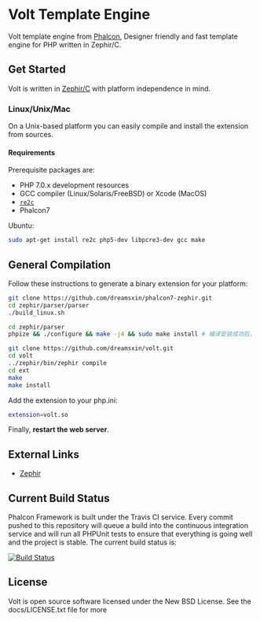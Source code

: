 Volt Template Engine
====================

Volt template engine from [Phalcon](https://github.com/phalcon/cphalcon/), Designer friendly and fast template engine for PHP written in Zephir/C.

Get Started
-----------

Volt is written in [Zephir/C](http://zephir-lang.com/) with platform independence in mind.

### Linux/Unix/Mac

On a Unix-based platform you can easily compile and install the extension from sources.

#### Requirements

Prerequisite packages are:

* PHP 7.0.x development resources
* GCC compiler (Linux/Solaris/FreeBSD) or Xcode (MacOS)
* [`re2c`](http://re2c.org)
* Phalcon7

Ubuntu:

```bash
sudo apt-get install re2c php5-dev libpcre3-dev gcc make
```

General Compilation
-------------------

Follow these instructions to generate a binary extension for your platform:

```bash
git clone https://github.com/dreamsxin/phalcon7-zephir.git
cd zephir/parser/parser
./build_linux.sh

cd zephir/parser
phpize && ./configure && make -j4 && sudo make install # 编译安装成功后，配置 extension=zephir_parser.so

git clone https://github.com/dreamsxin/volt.git
cd volt
../zephir/bin/zephir compile
cd ext
make
make install
```

Add the extension to your php.ini:

```bash
extension=volt.so
```

Finally, **restart the web server**.

External Links
--------------

* [Zephir](http://zephir-lang.com/)

Current Build Status
--------------------

Phalcon Framework is built under the Travis CI service. Every commit pushed to this repository will queue a build into the continuous integration service and will run all PHPUnit tests to ensure that everything is going well and the project is stable. The current build status is:

[![Build Status](https://travis-ci.org/dreamsxin/volt.svg?branch=master)](https://travis-ci.org/dreamsxin/volt)

License
-------
Volt is open source software licensed under the New BSD License. See the docs/LICENSE.txt file for more
